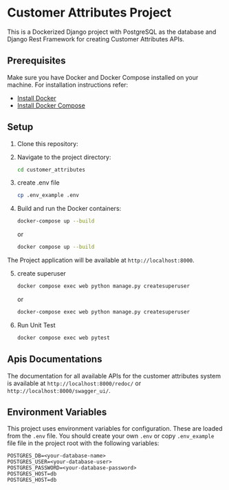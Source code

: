 # Customer Attributes Project

This is a Dockerized Django project with PostgreSQL as the database and Django Rest Framework for creating Customer Attributes APIs.

## Prerequisites

Make sure you have Docker and Docker Compose installed on your machine. For installation instructions refer:
- [Install Docker](https://docs.docker.com/get-docker/)
- [Install Docker Compose](https://docs.docker.com/compose/install/)

## Setup

1. Clone this repository:

2. Navigate to the project directory:
    ```bash
    cd customer_attributes
    ```

3. create .env file
    ```bash
    cp .env_example .env
    ```
4. Build and run the Docker containers:
    ```bash
    docker-compose up --build
    ```
    or
    ```bash
    docker compose up --build
    ```

The Project application will be available at `http://localhost:8000`.

5. create superuser
    ```bash
    docker compose exec web python manage.py createsuperuser
     ```
     or 
    ```bash
    docker-compose exec web python manage.py createsuperuser
     ```
6. Run Unit Test
    ```bash
    docker compose exec web pytest
     ```

## Apis Documentations

The documentation for all available APIs for the customer attributes system is available at `http://localhost:8000/redoc/` or `http://localhost:8000/swagger_ui/`.
## Environment Variables

This project uses environment variables for configuration. These are loaded from the `.env` file. You should create your own `.env` or copy `.env_example` file file in the project root with the following variables:

```env
POSTGRES_DB=<your-database-name>
POSTGRES_USER=<your-database-user>
POSTGRES_PASSWORD=<your-database-password>
POSTGRES_HOST=db
POSTGRES_HOST=db
```